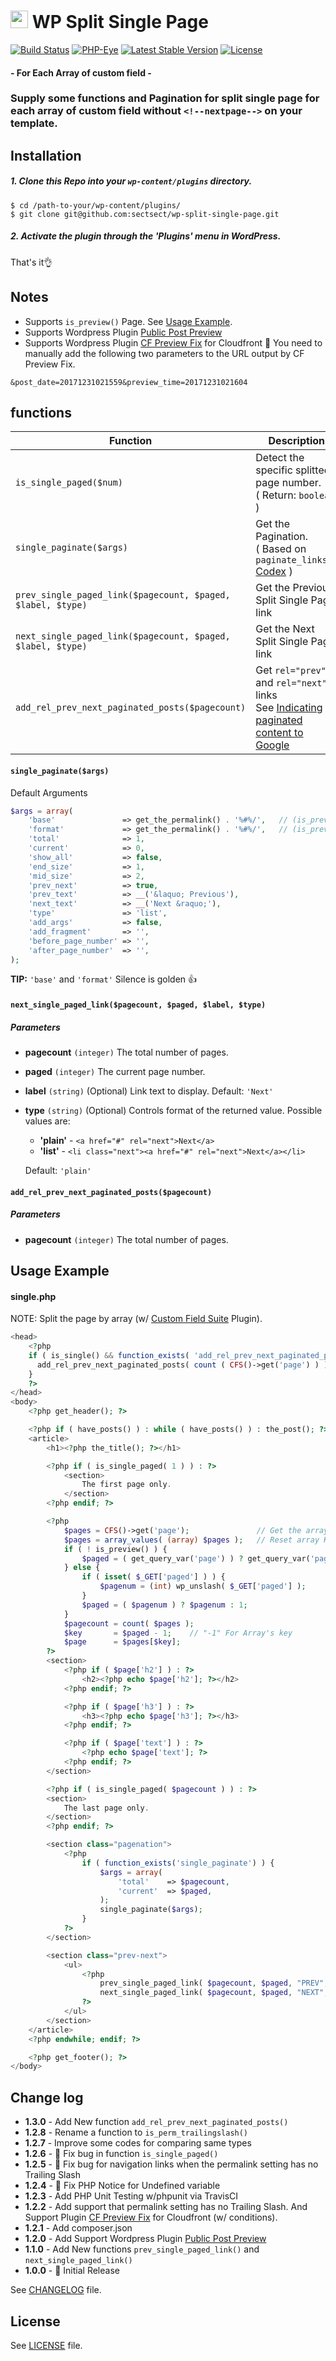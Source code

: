# <img src="https://github-sect.s3-ap-northeast-1.amazonaws.com/logo.svg" width="28" height="auto"> WP Split Single Page
[![Build Status](https://travis-ci.org/sectsect/wp-split-single-page.svg?branch=master)](https://travis-ci.org/sectsect/wp-split-single-page) [![PHP-Eye](https://php-eye.com/badge/sectsect/wp-split-single-page/tested.svg?style=flat)](https://php-eye.com/package/sectsect/wp-split-single-page) [![Latest Stable Version](https://poser.pugx.org/sectsect/wp-split-single-page/v/stable)](https://packagist.org/packages/sectsect/wp-split-single-page) [![License](https://poser.pugx.org/sectsect/wp-split-single-page/license)](https://packagist.org/packages/sectsect/wp-split-single-page)
#### \- For Each Array of custom field -

### Supply some functions and Pagination for split single page for each array of custom field without `<!--nextpage-->` on your template.

## Installation

##### 1. Clone this Repo into your `wp-content/plugins` directory.
```
$ cd /path-to-your/wp-content/plugins/
$ git clone git@github.com:sectsect/wp-split-single-page.git
```
##### 2. Activate the plugin through the 'Plugins' menu in WordPress.<br>
 That's it:ok_hand:

## Notes

- Supports `is_preview()` Page. See [Usage Example](#usage-example).
- Supports Wordpress Plugin [Public Post Preview](https://github.com/ocean90/public-post-preview)
- Supports Wordpress Plugin [CF Preview Fix](https://wordpress.org/plugins/cf-preview-fix/) for Cloudfront
:memo: You need to manually add the following two parameters to the URL output by CF Preview Fix.
```
&post_date=20171231021559&preview_time=20171231021604
```

## functions

| Function | Description |
| ------ | ----------- |
| `is_single_paged($num)`  | Detect the specific splitted page number. <br>( Return: `boolean` ) |
| `single_paginate($args)` | Get the Pagination. <br>( Based on `paginate_links()` [Codex](https://codex.wordpress.org/Function_Reference/paginate_links) ) |
| `prev_single_paged_link($pagecount, $paged, $label, $type)` | Get the Previous Split Single Page link |
| `next_single_paged_link($pagecount, $paged, $label, $type)` | Get the Next Split Single Page link |
| `add_rel_prev_next_paginated_posts($pagecount)` | Get `rel="prev"` and `rel="next"` links<br>See [Indicating paginated content to Google](https://support.google.com/webmasters/answer/1663744) |

#### `single_paginate($args)`
Default Arguments
``` php
$args = array(
    'base'               => get_the_permalink() . '%#%/',	// (is_preview()) get_the_permalink() . '&paged=%#%'
    'format'             => get_the_permalink() . '%#%/',	// (is_preview()) get_the_permalink() . '&paged=%#%'
    'total'              => 1,
    'current'            => 0,
    'show_all'           => false,
    'end_size'           => 1,
    'mid_size'           => 2,
    'prev_next'          => true,
    'prev_text'          => __('&laquo; Previous'),
    'next_text'          => __('Next &raquo;'),
    'type'               => 'list',
    'add_args'           => false,
    'add_fragment'       => '',
    'before_page_number' => '',
    'after_page_number'  => '',
);
```
**TIP:** `'base'` and `'format'` Silence is golden 👍

#### `next_single_paged_link($pagecount, $paged, $label, $type)`
##### Parameters

* **pagecount**
`(integer)` The total number of pages.

* **paged**
`(integer)` The current page number.

* **label**
`(string)` (Optional) Link text to display.
Default: `'Next'`

* **type**
`(string)` (Optional) Controls format of the returned value.
Possible values are:
   - **'plain'** - `<a href="#" rel="next">Next</a>`
   - **'list'** - `<li class="next"><a href="#" rel="next">Next</a></li>`

   Default: `'plain'`

#### `add_rel_prev_next_paginated_posts($pagecount)`
##### Parameters

* **pagecount**
`(integer)` The total number of pages.


## Usage Example

#### single.php
NOTE: Split the page by array (w/ [Custom Field Suite](https://wordpress.org/plugins/custom-field-suite/) Plugin).

``` php
<head>
    <?php
    if ( is_single() && function_exists( 'add_rel_prev_next_paginated_posts' ) ) {
      add_rel_prev_next_paginated_posts( count ( CFS()->get('page') ) );
    }
    ?>
</head>
<body>
    <?php get_header(); ?>

    <?php if ( have_posts() ) : while ( have_posts() ) : the_post(); ?>
    <article>
        <h1><?php the_title(); ?></h1>

        <?php if ( is_single_paged( 1 ) ) : ?>
            <section>
                The first page only.
            </section>
        <?php endif; ?>

        <?php
            $pages = CFS()->get('page');               // Get the array of Loop-field
            $pages = array_values( (array) $pages );   // Reset array Keys
            if ( ! is_preview() ) {
                $paged = ( get_query_var('page') ) ? get_query_var('page') : 1;
            } else {
                if ( isset( $_GET['paged'] ) ) {
                    $pagenum = (int) wp_unslash( $_GET['paged'] );
                }
                $paged = ( $pagenum ) ? $pagenum : 1;
            }
            $pagecount = count( $pages );
            $key       = $paged - 1;    // "-1" For Array's key
            $page      = $pages[$key];
        ?>
        <section>
            <?php if ( $page['h2'] ) : ?>
                <h2><?php echo $page['h2']; ?></h2>
            <?php endif; ?>

            <?php if ( $page['h3'] ) : ?>
                <h3><?php echo $page['h3']; ?></h3>
            <?php endif; ?>

            <?php if ( $page['text'] ) : ?>
                <?php echo $page['text']; ?>
            <?php endif; ?>
        </section>

        <?php if ( is_single_paged( $pagecount ) ) : ?>
        <section>
            The last page only.
        </section>
        <?php endif; ?>

        <section class="pagenation">
            <?php
                if ( function_exists('single_paginate') ) {
                    $args = array(
                        'total'    => $pagecount,
                        'current'  => $paged,
                    );
                    single_paginate($args);
                }
            ?>
        </section>

        <section class="prev-next">
            <ul>
                <?php
                    prev_single_paged_link( $pagecount, $paged, "PREV", "list" );
                    next_single_paged_link( $pagecount, $paged, "NEXT", "list" );
                ?>
            </ul>
        </section>
    </article>
    <?php endwhile; endif; ?>

    <?php get_footer(); ?>
</body>
```

## Change log
 * **1.3.0** - Add New function `add_rel_prev_next_paginated_posts()`
 * **1.2.8** - Rename a function to `is_perm_trailingslash()`
 * **1.2.7** - Improve some codes for comparing same types
 * **1.2.6** - :bug: Fix bug in function `is_single_paged()`
 * **1.2.5** - :bug: Fix bug for navigation links when the permalink setting has no Trailing Slash
 * **1.2.4** - :bug: Fix PHP Notice for Undefined variable
 * **1.2.3** - Add PHP Unit Testing w/phpunit via TravisCI
 * **1.2.2** - Add support that permalink setting has no Trailing Slash. And Support Plugin [CF Preview Fix](https://wordpress.org/plugins/cf-preview-fix/) for Cloudfront (w/ conditions).
 * **1.2.1** - Add composer.json
 * **1.2.0** - Add Support Wordpress Plugin [Public Post Preview](https://github.com/ocean90/public-post-preview)
 * **1.1.0** - Add New functions `prev_single_paged_link()` and `next_single_paged_link()`
 * **1.0.0** - :tada: Initial Release

  See [CHANGELOG](https://github.com/sectsect/wp-split-single-page/blob/master/CHANGELOG.md) file.

## License
See [LICENSE](https://github.com/sectsect/wp-split-single-page/blob/master/LICENSE) file.
